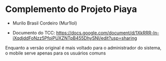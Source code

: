 # Complemento do Projeto Piaya 

* Murilo Brasil Cordeiro (Mur1lol)

* Documento do TCC: https://docs.google.com/document/d/1XkRRR-ln-iXqdjddFoNzz5PfojPUXZNTpB455DhySNI/edit?usp=sharing

Enquanto a versão original é mais voltado para o administrador do sistema, o mobile serve apenas para os usuários comuns